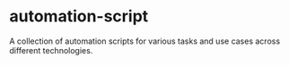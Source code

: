 # automation-script
A collection of automation scripts for various tasks and use cases across different technologies.
